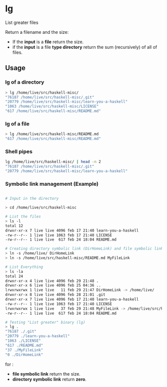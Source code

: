 # lg
List greater files

Return a filename and the size: 

* If the __input__ is a __file__ return the size. 
* if the __input__ is a file __type directory__ return the sum (recursively) of all of files.

## Usage

### __lg__ of a __directory__

```bash
> lg /home/live/src/haskell-misc/
"76187 /home/live/src/haskell-misc/.git"
"20779 /home/live/src/haskell-misc/learn-you-a-haskell"
"1063 /home/live/src/haskell-misc/LICENSE"
"617 /home/live/src/haskell-misc/README.md"
```

### __lg__ of a __file__

```bash
> lg /home/live/src/haskell-misc/README.md
"617 /home/live/src/haskell-misc/README.md"
```

### Shell pipes
```bash
lg /home/live/src/haskell-misc/ | head -n 2
"76187 /home/live/src/haskell-misc/.git"
"20779 /home/live/src/haskell-misc/learn-you-a-haskell"
```

### Symbolic link management (Example)
```bash

# Input in the directory

> cd /home/live/src/haskell-misc

# List the files
> ls -l 
total 12
drwxr-xr-x 7 live live 4096 feb 17 21:40 learn-you-a-haskell
-rw-r--r-- 1 live live 1063 feb 17 21:40 LICENSE
-rw-r--r-- 1 live live  617 feb 24 18:04 README.md

# Creating directory symbolic link (DirHomeLink) and file symbolic link (MyFileLink)
> ln -s /home/live/ DirHomeLink
> ln -s /home/live/src/haskell-misc/README.md MyFileLink

# List Everything
> ls -la
total 24
drwxr-xr-x 4 live live 4096 feb 29 21:48 .
drwxr-xr-x 6 live live 4096 feb 25 04:36 ..
lrwxrwxrwx 1 live live   11 feb 29 21:47 DirHomeLink -> /home/live/
drwxr-xr-x 8 live live 4096 feb 28 21:01 .git
drwxr-xr-x 7 live live 4096 feb 17 21:40 learn-you-a-haskell
-rw-r--r-- 1 live live 1063 feb 17 21:40 LICENSE
lrwxrwxrwx 1 live live   37 feb 29 21:48 MyFileLink -> /home/live/src/haskell-misc/README.md
-rw-r--r-- 1 live live  617 feb 24 18:04 README.md

# Testing "List greater" binary (lg)
> lg .
"76187 ./.git"
"20779 ./learn-you-a-haskell"
"1063 ./LICENSE"
"617 ./README.md"
"37 ./MyFileLink"
"0 ./DirHomeLink"
```

for :
* __file symbolic link__ return the size.
* __directory symbolic  link__ return __zero__.


